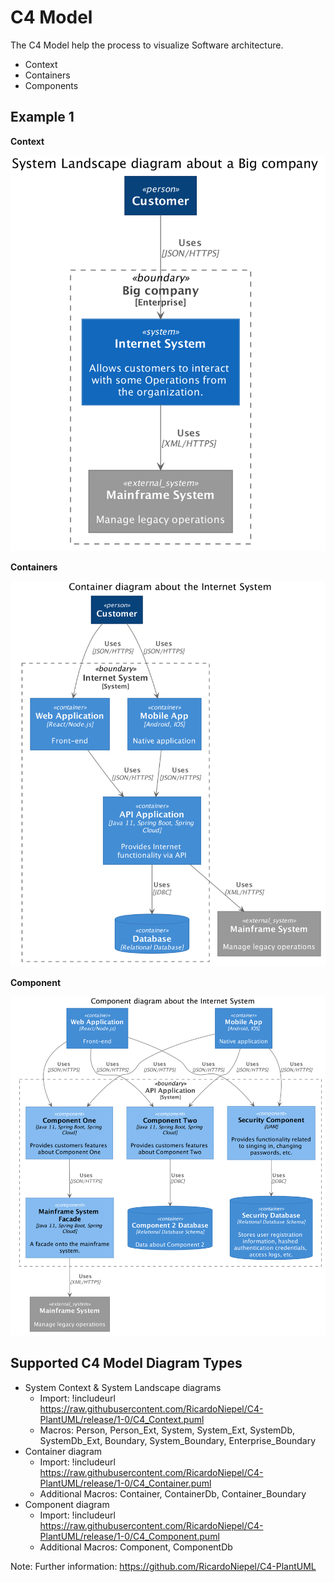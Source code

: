 # C4 Model

The C4 Model help the process to visualize Software architecture.

- Context
- Containers
- Components

## Example 1

**Context**

![](c4_model_l0.png)

**Containers**

![](c4_model_l1.png)

**Component**

![](c4_model_l2.png)

## Supported C4 Model Diagram Types

- System Context & System Landscape diagrams
  - Import: !includeurl https://raw.githubusercontent.com/RicardoNiepel/C4-PlantUML/release/1-0/C4_Context.puml
  - Macros: Person, Person_Ext, System, System_Ext, SystemDb, SystemDb_Ext, Boundary, System_Boundary, Enterprise_Boundary
- Container diagram
  - Import: !includeurl https://raw.githubusercontent.com/RicardoNiepel/C4-PlantUML/release/1-0/C4_Container.puml
  - Additional Macros: Container, ContainerDb, Container_Boundary
- Component diagram
  - Import: !includeurl https://raw.githubusercontent.com/RicardoNiepel/C4-PlantUML/release/1-0/C4_Component.puml
  - Additional Macros: Component, ComponentDb
  
Note: Further information: https://github.com/RicardoNiepel/C4-PlantUML